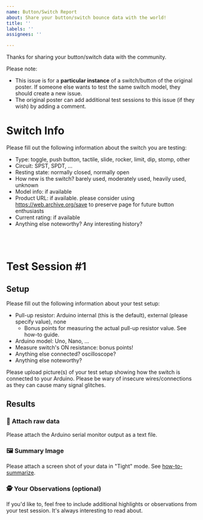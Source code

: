 ```yaml
---
name: Button/Switch Report
about: Share your button/switch bounce data with the world!
title: ''
labels: ''
assignees: ''

---
```


Thanks for sharing your button/switch data with the community.

Please note: 
- This issue is for a **particular instance** of a switch/button of the original poster. If someone else wants to test the same switch model, they should create a new issue.
- The original poster can add additional test sessions to this issue (if they wish) by adding a comment.

# Switch Info
Please fill out the following information about the switch you are testing:

- Type: toggle, push button, tactile, slide, rocker, limit, dip, stomp, other
- Circuit: SPST, SPDT, ...
- Resting state: normally closed, normally open
- How new is the switch? barely used, moderately used, heavily used, unknown
- Model info: if available
- Product URL: if available. please consider using https://web.archive.org/save to preserve page for future button enthusiasts
- Current rating: if available
- Anything else noteworthy? Any interesting history?

<br><br>

# Test Session #1

## Setup
Please fill out the following information about your test setup:
- Pull-up resistor: Arduino internal (this is the default), external (please specify value), none
    - Bonus points for measuring the actual pull-up resistor value. See how-to guide.
- Arduino model: Uno, Nano, ...
- Measure switch's ON resistance: bonus points!
- Anything else connected? oscilloscope?
- Anything else noteworthy?

Please upload picture(s) of your test setup showing how the switch is connected to your Arduino. Please be wary of insecure wires/connections as they can cause many signal glitches.


## Results
### 📄 Attach raw data
Please attach the Arduino serial monitor output as a text file.

### 🖼️ Summary Image
Please attach a screen shot of your data in "Tight" mode. See [how-to-summarize](https://github.com/adamfk/bouncy-button-data/blob/main/how-to-summarize.md).

### 🕵️ Your Observations (optional)
If you'd like to, feel free to include additional highlights or observations from your test session. It's always interesting to read about.
